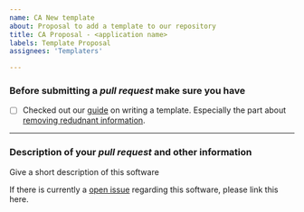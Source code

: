 ```yaml
---
name: CA New template
about: Proposal to add a template to our repository
title: CA Proposal - <application name>
labels: Template Proposal
assignees: 'Templaters'

---
```


### Before submitting a *pull request* make sure you have

- [ ] Checked out our [guide](https://selfhosters.net/docker/templating/templating/) on writing a template. Especially the part about [removing redudnant information](https://selfhosters.net/docker/templating/templating/#114-shave-off-the-xml).

---

### Description of your *pull request* and other information

Give a short description of this software

If there is currently a [open issue](https://github.com/selfhosters/unRAID-CA-templates/issues?q=is%3Aopen+is%3Aissue+label%3A%22Template+Request%22) regarding this software, please link this here.
